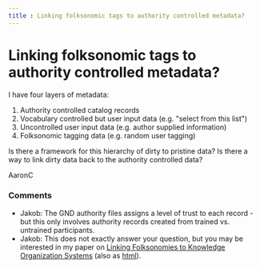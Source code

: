 ```yaml
---
title : Linking folksonomic tags to authority controlled metadata?
---
```

Linking folksonomic tags to authority controlled metadata?
=====================
I have four layers of metadata:

1.  Authority controlled catalog records
2.  Vocabulary controlled but user input data (e.g. "select from this
    list")
3.  Uncontrolled user input data (e.g. author supplied information)
4.  Folksonomic tagging data (e.g. random user tagging)

Is there a framework for this hierarchy of dirty to pristine data? Is
there a way to link dirty data back to the authority controlled data?

AaronC

### Comments ###
* Jakob: The GND authority files assigns a level of trust to each record - but
this only involves authority records created from trained vs. untrained
participants.
* Jakob: This does not exactly answer your question, but you may be interested in
my paper on [Linking Folksonomies to Knowledge Organization
Systems](http://link.springer.com/chapter/10.1007%2F978-3-642-35233-1\_9)
(also as [html](http://jakobib.github.com/mtsr2012/paper.html)).


